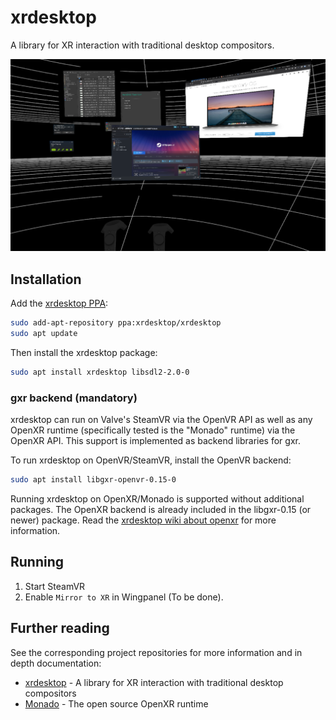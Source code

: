 # xrdesktop

A library for XR interaction with traditional desktop compositors.

![Rendering elementary desktop windows in VR](screenshot.png)

## Installation

Add the [xrdesktop PPA](https://launchpad.net/~xrdesktop/+archive/ubuntu/xrdesktop/+packages):

```bash
sudo add-apt-repository ppa:xrdesktop/xrdesktop
sudo apt update
```

Then install the xrdesktop package:

```bash
sudo apt install xrdesktop libsdl2-2.0-0
```

### gxr backend (mandatory)

xrdesktop can run on Valve's SteamVR via the OpenVR API as well as any OpenXR runtime (specifically tested is the "Monado" runtime) via the OpenXR API. This support is implemented as backend libraries for gxr.

To run xrdesktop on OpenVR/SteamVR, install the OpenVR backend:

```bash
sudo apt install libgxr-openvr-0.15-0
```

Running xrdesktop on OpenXR/Monado is supported without additional packages. The OpenXR backend is already included in the libgxr-0.15 (or newer) package. Read the [xrdesktop wiki about openxr](https://gitlab.freedesktop.org/xrdesktop/xrdesktop/-/wikis/openxr) for more information.

## Running

1. Start SteamVR
2. Enable `Mirror to XR` in Wingpanel (To be done).

## Further reading

See the corresponding project repositories for more information and in depth documentation:

- [xrdesktop](https://gitlab.freedesktop.org/xrdesktop/xrdesktop) - A library for XR interaction with traditional desktop compositors
- [Monado](https://gitlab.freedesktop.org/monado/monado) - The open source OpenXR runtime